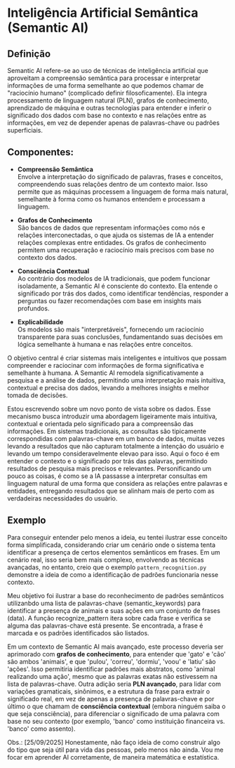 # Inteligência Artificial Semântica (Semantic AI)

## Definição

Semantic AI refere-se ao uso de técnicas de inteligência artificial que aproveitam a compreensão semântica para processar e interpretar informações de uma forma semelhante ao que podemos chamar de "raciocínio humano" (complicado definir filosoficamente). Ela integra processamento de linguagem natural (PLN), grafos de conhecimento, aprendizado de máquina e outras tecnologias para entender e inferir o significado dos dados com base no contexto e nas relações entre as informações, em vez de depender apenas de palavras-chave ou padrões superficiais.

## Componentes:

- <b>Compreensão Semântica</b><br>
Envolve a interpretação do significado de palavras, frases e conceitos, compreendendo suas relações dentro de um contexto maior. Isso permite que as máquinas processem a linguagem de forma mais natural, semelhante à forma como os humanos entendem e processam a linguagem.

- <b>Grafos de Conhecimento</b><br>
São bancos de dados que representam informações como nós e relações interconectadas, o que ajuda os sistemas de IA a entender relações complexas entre entidades. Os grafos de conhecimento permitem uma recuperação e raciocínio mais precisos com base no contexto dos dados.

- <b>Consciência Contextual</b><br>
Ao contrário dos modelos de IA tradicionais, que podem funcionar isoladamente, a Semantic AI é consciente do contexto. Ela entende o significado por trás dos dados, como identificar tendências, responder a perguntas ou fazer recomendações com base em insights mais profundos.

- <b>Explicabilidade</b><br>
Os modelos são mais "interpretáveis", fornecendo um raciocínio transparente para suas conclusões, fundamentando suas decisões em lógica semelhante à humana e nas relações entre conceitos.

O objetivo central é criar sistemas mais inteligentes e intuitivos que possam compreender e raciocinar com informações de forma significativa e semelhante à humana. A Semantic AI remodela significativamente a pesquisa e a análise de dados, permitindo uma interpretação mais intuitiva, contextual e precisa dos dados, levando a melhores insights e melhor tomada de decisões.

Estou escrevendo sobre um novo ponto de vista sobre os dados. Esse mecanismo busca introduzir uma abordagem ligeiramente mais intuitiva, contextual e orientada pelo significado para a compreensão das informações. Em sistemas tradicionais, as consultas são tipicamente correspondidas com palavras-chave em um banco de dados, muitas vezes levando a resultados que não capturam totalmente a intenção do usuário e levando um tempo consideravelmente elevao para isso. Aqui o foco é em entender o contexto e o significado por trás das palavras, permitindo resultados de pesquisa mais precisos e relevantes. Personificando um pouco as coisas, é como se a IA passasse a interpretar consultas em linguagem natural de uma forma que considera as relações entre palavras e entidades, entregando resultados que se alinham mais de perto com as verdadeiras necessidades do usuário. 

## Exemplo

Para conseguir entender pelo menos a ideia, eu tentei ilustrar esse conceito forma simplificada, considerando criar um cenário onde o sistema tenta identificar a presença de certos elementos semânticos em frases. Em um cenário real, isso seria bem mais complexo, envolvendo as técnicas avançadas, no entanto, creio que o exemplo `pattern_recognition.py` demonstre a ideia de como a identificação de padrões funcionaria nesse contexto.

Meu objetivo foi ilustrar a base do reconhecimento de padrões semânticos utilizanbdo uma lista de palavras-chave (semantic_keywords) para identificar a presença de animais e suas ações em um conjunto de frases (data). A função recognize_pattern itera sobre cada frase e verifica se alguma das palavras-chave está presente. Se encontrada, a frase é marcada e os padrões identificados são listados.

Em um contexto de Semantic AI mais avançado, este processo deveria ser aprimorado com <b>grafos de conhecimento</b>, para entender que 'gato' e 'cão' são ambos 'animais', e que 'pulou', 'correu', 'dormiu', 'voou' e 'latiu' são 'ações'. Isso permitiria identificar padrões mais abstratos, como 'animal realizando uma ação', mesmo que as palavras exatas não estivessem na lista de palavras-chave. Outra adição seria <b>PLN avançado</b>, para lidar com variações gramaticais, sinônimos, e a estrutura da frase para extrair o significado real, em vez de apenas a presença de palavras-chave e por último o que chamam de <b>consciência contextual</b> (embora ninguém saiba o que seja consciência), para diferenciar o significado de uma palavra com base no seu contexto (por exemplo, 'banco' como instituição financeira vs. 'banco' como assento).

Obs.: [25/09/2025] Honestamente, não faço ideia de como construir algo do tipo que seja útil para vida das pessoas, pelo menos não ainda. Vou me focar em aprender AI corretamente, de maneira matemática e estatística.
